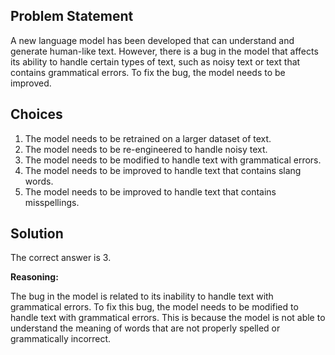 ## Problem Statement

A new language model has been developed that can understand and generate human-like text. However, there is a bug in the model that affects its ability to handle certain types of text, such as noisy text or text that contains grammatical errors. To fix the bug, the model needs to be improved.

## Choices

1. The model needs to be retrained on a larger dataset of text.
2. The model needs to be re-engineered to handle noisy text.
3. The model needs to be modified to handle text with grammatical errors.
4. The model needs to be improved to handle text that contains slang words.
5. The model needs to be improved to handle text that contains misspellings.

## Solution

The correct answer is 3.

**Reasoning:**

The bug in the model is related to its inability to handle text with grammatical errors. To fix this bug, the model needs to be modified to handle text with grammatical errors. This is because the model is not able to understand the meaning of words that are not properly spelled or grammatically incorrect.